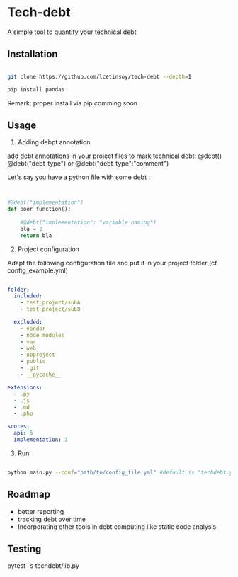 # Tech-debt
A simple tool to quantify your technical debt


## Installation  



```bash

git clone https://github.com/lcetinsoy/tech-debt --depth=1

pip install pandas

```

Remark: proper install via pip comming soon


## Usage 


1. Adding debpt annotation

add debt annotations in your project files to mark technical debt: 
@debt() 
@debt("debt_type") or 
@debt("debt_type":"comment")
  
Let's say you have a python file with some debt : 

```python


#@debt("implementation")
def poor_function():
    
    #@debt("implementation": "variable naming")
    bla = 2
    return bla

```

2. Project configuration

Adapt the following configuration file and put 
it in your project folder (cf config_example.yml)
 
```yaml

folder:
  included:
    - test_project/subA
    - test_project/subB

  excluded:
    - vendor
    - node_modules
    - var
    - web
    - nbproject
    - public
    - .git
    - __pycache__

extensions:
  - .py
  - .js
  - .md
  - .php

scores:
  api: 5
  implementation: 3

```

3. Run

```bash

python main.py --conf="path/to/config_file.yml" #default is "techdebt.yml" 

```


## Roadmap 

- better reporting
- tracking debt over time
- Incorporating other tools in debt computing like static code analysis


## Testing 

pytest -s techdebt/lib.py